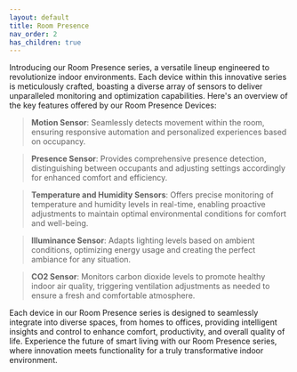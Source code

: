 ```yaml
---
layout: default
title: Room Presence
nav_order: 2
has_children: true
---
```


Introducing our Room Presence series, a versatile lineup engineered to revolutionize indoor environments. Each device within this innovative series is meticulously crafted, boasting a diverse array of sensors to deliver unparalleled monitoring and optimization capabilities. Here's an overview of the key features offered by our Room Presence Devices:

> **Motion Sensor**: Seamlessly detects movement within the room, ensuring responsive automation and personalized experiences based on occupancy.

> **Presence Sensor**: Provides comprehensive presence detection, distinguishing between occupants and adjusting settings accordingly for enhanced comfort and efficiency.

> **Temperature and Humidity Sensors**: Offers precise monitoring of temperature and humidity levels in real-time, enabling proactive adjustments to maintain optimal environmental conditions for comfort and well-being.

> **Illuminance Sensor**: Adapts lighting levels based on ambient conditions, optimizing energy usage and creating the perfect ambiance for any situation.

> **CO2 Sensor**: Monitors carbon dioxide levels to promote healthy indoor air quality, triggering ventilation adjustments as needed to ensure a fresh and comfortable atmosphere.

Each device in our Room Presence series is designed to seamlessly integrate into diverse spaces, from homes to offices, providing intelligent insights and control to enhance comfort, productivity, and overall quality of life. Experience the future of smart living with our Room Presence series, where innovation meets functionality for a truly transformative indoor environment.
